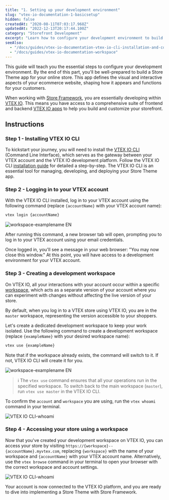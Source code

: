 ```yaml
---
title: "1. Setting up your development environment"
slug: "vtex-io-documentation-1-basicsetup"
hidden: false
createdAt: "2020-08-11T07:03:17.968Z"
updatedAt: "2022-12-13T20:17:44.100Z"
category: "Storefront Development"
excerpt: "Learn how to configure your development environment to build a Store Theme app with VTEX IO."
seeAlso:
  - "/docs/guides/vtex-io-documentation-vtex-io-cli-installation-and-command-reference"
  - "/docs/guides/vtex-io-documentation-workspace"
---
```


This guide will teach you the essential steps to configure your development environment. By the end of this part, you'll be well-prepared to build a Store Theme app for your online store. This app defines the visual and interactive aspects of your ecommerce website, shaping how it appears and functions for your customers.

When working with [Store Framework](https://developers.vtex.com/docs/guides/vtex-io-documentation-what-is-vtex-store-framework), you are essentially developing within [VTEX IO](https://developers.vtex.com/docs/guides/vtex-io-documentation-what-is-vtex-io/). This means you have access to a comprehensive suite of frontend and backend [VTEX IO apps](https://developers.vtex.com/docs/vtex-io-apps) to help you build and customize your storefront.

## Instructions

### Step 1 - Installing VTEX IO CLI

To kickstart your journey, you will need to install the [VTEX IO CLI](https://developers.vtex.com/docs/guides/vtex-io-documentation-vtex-io-cli-installation-and-command-reference) (Command Line Interface), which serves as the gateway between your VTEX account and the VTEX IO development platform. Follow the VTEX IO CLI [installation guide](https://developers.vtex.com/docs/guides/vtex-io-documentation-vtex-io-cli-install) for detailed a step-by-step. The VTEX IO CLI is an essential tool for managing, developing, and deploying your Store Theme app.

### Step 2 - Logging in to your VTEX account

With the VTEX IO CLI installed, log in to your VTEX account using the following command (replace `{accountName}` with your VTEX account name):

```sh
vtex login {accountName}
```

![workspace-examplename EN](https://cdn.jsdelivr.net/gh/vtexdocs/dev-portal-content@main/images/vtex-io-documentation-1-basicsetup-3.png)

After running this command, a new browser tab will open, prompting you to log in to your VTEX account using your email credentials.

Once logged in, you'll see a message in your web browser: "You may now close this window." At this point, you will have access to a development environment for your VTEX account.

### Step 3 - Creating a development workspace

On VTEX IO, all your interactions with your account occur within a specific [workspace](https://developers.vtex.com/docs/guides/vtex-io-documentation-workspace/), which acts as a separate version of your account where you can experiment with changes without affecting the live version of your store.

By default, when you log in to a VTEX store using VTEX IO, you are in the `master` workspace, representing the version accessible to your shoppers.

Let's create a dedicated development workspace to keep your work isolated. Use the following command to create a development workspace (replace `{exampleName}` with your desired workspace name):

```sh
vtex use {exampleName}
```

Note that if the workspace already exists, the command will switch to it. If not, VTEX IO CLI will create it for you.

![workspace-examplename EN](https://cdn.jsdelivr.net/gh/vtexdocs/dev-portal-content@main/images/vtex-io-documentation-1-basicsetup-1.png)

> ℹ️ The `vtex use` command ensures that all your operations run in the specified workspace. To switch back to the main workspace (`master`), run `vtex use master` in the VTEX IO CLI.

To confirm the `account` and `workspace` you are using, run the `vtex whoami` command in your terminal.

![VTEX IO CLI-whoami](https://cdn.jsdelivr.net/gh/vtexdocs/dev-portal-content@main/images/vtex-io-documentation-1-basicsetup-0.png)

### Step 4 - Accessing your store using a workspace

Now that you've created your development workspace on VTEX IO, you can access your store by visiting `https://{workspace}--{accountName}.myvtex.com`, replacing `{workspace}` with the name of your workspace and `{accountName}` with your VTEX account name. Alternatively, use the `vtex browse` command in your terminal to open your browser with the correct workspace and account settings.

![VTEX IO CLI-whoami](https://cdn.jsdelivr.net/gh/vtexdocs/dev-portal-content@main/images/vtex-io-documentation-1-basicsetup-4.png)

Your account is now connected to the VTEX IO platform, and you are ready to dive into implementing a Store Theme with Store Framework.
